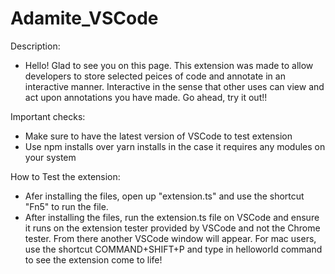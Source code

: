 # Adamite_VSCode

Description:
- Hello! Glad to see you on this page. This extension was made to allow developers to store selected peices of code and annotate in an interactive manner. Interactive in the sense that other uses can view and act upon annotations you have made. Go ahead, try it out!!

Important checks:
- Make sure to have the latest version of VSCode to test extension
- Use npm installs over yarn installs in the case it requires any modules on your system

How to Test the extension:
- Afer installing the files, open up "extension.ts" and use the shortcut "Fn5" to run the file.  
- After installing the files, run the extension.ts file on VSCode and ensure it runs on the extension tester provided by VSCode and not the Chrome tester. From there another VSCode window will appear. For mac users, use the shortcut COMMAND+SHIFT+P and type in helloworld command to see the extension come to life!
